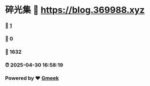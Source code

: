 # 碎光集 :link: https://blog.369988.xyz 
### :page_facing_up: [1](https://blog.369988.xyz/tag.html) 
### :speech_balloon: 0 
### :hibiscus: 1632 
### :alarm_clock: 2025-04-30 16:58:19 
### Powered by :heart: [Gmeek](https://github.com/Meekdai/Gmeek)
